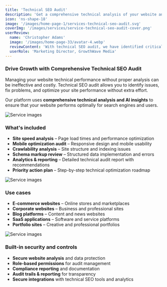 ```yaml
---
title: 'Technical SEO Audit'
description: 'Get a comprehensive technical analysis of your website and identify performance issues that affect search rankings.'
icon: 'ns-shape-18'
image: '/images/home-page-1/services-technical-seo-audit.svg'
coverImg: '/images/services/service-technical-seo-audit-cover.png'
userReview:
  name: 'Christopher Adams'
  image: '/images/home-page-33/avatar-4.webp'
  reviewContent: 'With technical SEO audit, we have identified critical issues that doubled our website performance while cutting loading times in half. It has become a vital part of our growth strategy.'
  userRole: 'Marketing Director, GrowthWave Media'
---
```


### Drive Growth with Comprehensive Technical SEO Audit

Managing your website technical performance without proper analysis can be ineffective and costly. Technical SEO audit allows you to identify issues, fix problems, and optimize your site performance without extra effort.

Our platform uses **comprehensive technical analysis and AI insights** to ensure that your website performs optimally for search engines and users.

![Service images](/images/services/service-details-1.png)

### What's included

- **Site speed analysis** – Page load times and performance optimization
- **Mobile optimization audit** – Responsive design and mobile usability
- **Crawlability analysis** – Site structure and indexing issues
- **Schema markup review** – Structured data implementation and errors
- **Analytics & reporting** – Detailed technical audit report with recommendations
- **Priority action plan** – Step-by-step technical optimization roadmap

![Service images](/images/services/service-details-2.png)

### Use cases

- **E-commerce websites** – Online stores and marketplaces
- **Corporate websites** – Business and professional sites
- **Blog platforms** – Content and news websites
- **SaaS applications** – Software and service platforms
- **Portfolio sites** – Creative and professional portfolios

![Service images](/images/services/service-details-3.jpg)

### Built-in security and controls

- **Secure website analysis** and data protection
- **Role-based permissions** for audit management
- **Compliance reporting** and documentation
- **Audit trails & reporting** for transparency
- **Secure integrations** with technical SEO tools and analytics
